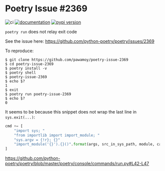# Poetry Issue #2369
![ci](https://github.com/pawamoy/poetry-issue-2369/workflows/ci/badge.svg)
[![documentation](https://img.shields.io/readthedocs/poetry-issue-2369.svg?style=flat)](https://poetry-issue-2369.readthedocs.io/en/latest/index.html)
[![pypi version](https://img.shields.io/pypi/v/poetry-issue-2369.svg)](https://pypi.org/project/poetry-issue-2369/)

`poetry run` does not relay exit code

See the issue here: https://github.com/python-poetry/poetry/issues/2369

To reproduce:

```console
$ git clone https://github.com/pawamoy/poetry-issue-2369
$ cd poetry-issue-2369
$ poetry install -v
$ poetry shell
$ poetry-issue-2369
$ echo $?
1
$ exit
$ poetry run poetry-issue-2369
$ echo $?
0
```

It seems to be because this snippet does not wrap the last line in `sys.exit(...)`:

```python
cmd += [
    "import sys; "
    "from importlib import import_module; "
    "sys.argv = {!r}; {}"
    "import_module('{}').{}()".format(args, src_in_sys_path, module, callable_)
]
```

https://github.com/python-poetry/poetry/blob/master/poetry/console/commands/run.py#L42-L47
